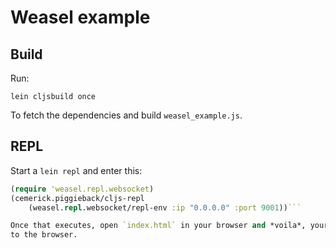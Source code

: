 # Weasel example

## Build

Run:

`lein cljsbuild once`

To fetch the dependencies and build `weasel_example.js`.

## REPL

Start a `lein repl` and enter this:

```clojure
(require 'weasel.repl.websocket)
(cemerick.piggieback/cljs-repl 
    (weasel.repl.websocket/repl-env :ip "0.0.0.0" :port 9001))```

Once that executes, open `index.html` in your browser and *voila*, your REPL is connected
to the browser.
